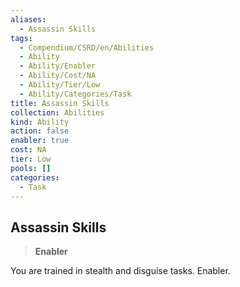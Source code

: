 ```yaml
---
aliases:
  - Assassin Skills
tags:
  - Compendium/CSRD/en/Abilities
  - Ability
  - Ability/Enabler
  - Ability/Cost/NA
  - Ability/Tier/Low
  - Ability/Categories/Task
title: Assassin Skills
collection: Abilities
kind: Ability
action: false
enabler: true
cost: NA
tier: Low
pools: []
categories:
  - Task
---
```

## Assassin Skills  
>**Enabler**
  
You are trained in stealth and disguise tasks. Enabler.